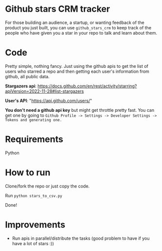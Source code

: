 # Github stars CRM tracker

For those building an audience, a startup, or wanting feedback of the product you just built, you can use `github_stars_crm` to keep track of the people who have given you a star in your repo to talk and learn about them.

# Code

Pretty simple, nothing fancy. Just using the github apis to get the list of users who starred a repo and then getting each user's information from github, all public data.

**Stargazers api**: https://docs.github.com/en/rest/activity/starring?apiVersion=2022-11-28#list-stargazers

**User's API**: "https://api.github.com/users/<user>"

**You don't need a github api key** but might get throttle pretty fast. You can get one by going to `Github Profile -> Settings -> Developer Settings -> Tokens and generating one.`

# Requirements
Python

# How to run
Clone/fork the repo or just copy the code.

Run `python stars_to_csv.py`

Done!

# Improvements
- Run apis in parallel/distribute the tasks (good problem to have if you have a lot of stars :))
